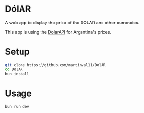 # DólAR
A web app to display the price of the DOLAR and other currencies.

This app is using the [DolarAPI](https://dolarapi.com/docs/) for Argentina's prices.

# Setup

```sh
git clone https://github.com/martinval11/DolAR
cd DolAR
bun install
```

# Usage
```sh
bun run dev
```
